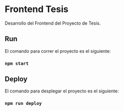 # Frontend Tesis
Desarrollo del Frontend del Proyecto de Tesis.

## Run
El comando para correr el proyecto es el siguiente:
### `npm start`

## Deploy
El comando para desplegar el proyecto es el siguiente:
###  `npm run deploy`
